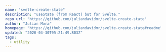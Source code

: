 ```yaml
---
name: "svelte-create-state"
description: "useState (from React) but for Svelte."
repo_url: "https://github.com/juliandavidmr/svelte-create-state"
author: "Julian Mora"
homepage: "https://github.com/juliandavidmr/svelte-create-state#readme"
updated: "2020-04-30T05:21:49.803Z"
tags: 
  - utility
---
```

